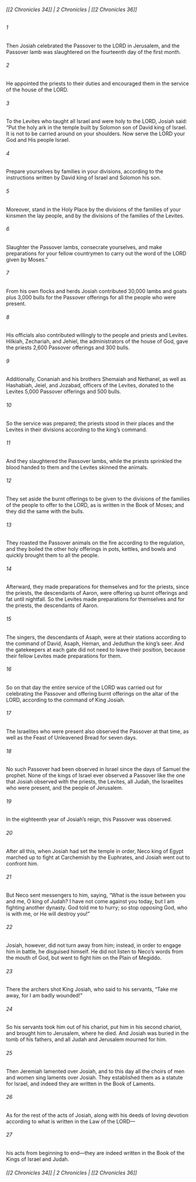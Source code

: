 ###### [[2 Chronicles 34]] | 2 Chronicles | [[2 Chronicles 36]]

###### 1
Then Josiah celebrated the Passover to the LORD in Jerusalem, and the Passover lamb was slaughtered on the fourteenth day of the first month.
###### 2
He appointed the priests to their duties and encouraged them in the service of the house of the LORD.
###### 3
To the Levites who taught all Israel and were holy to the LORD, Josiah said: “Put the holy ark in the temple built by Solomon son of David king of Israel. It is not to be carried around on your shoulders. Now serve the LORD your God and His people Israel.
###### 4
Prepare yourselves by families in your divisions, according to the instructions written by David king of Israel and Solomon his son.
###### 5
Moreover, stand in the Holy Place by the divisions of the families of your kinsmen the lay people, and by the divisions of the families of the Levites.
###### 6
Slaughter the Passover lambs, consecrate yourselves, and make preparations for your fellow countrymen to carry out the word of the LORD given by Moses.”
###### 7
From his own flocks and herds Josiah contributed 30,000 lambs and goats plus 3,000 bulls for the Passover offerings for all the people who were present.
###### 8
His officials also contributed willingly to the people and priests and Levites. Hilkiah, Zechariah, and Jehiel, the administrators of the house of God, gave the priests 2,600 Passover offerings and 300 bulls.
###### 9
Additionally, Conaniah and his brothers Shemaiah and Nethanel, as well as Hashabiah, Jeiel, and Jozabad, officers of the Levites, donated to the Levites 5,000 Passover offerings and 500 bulls.
###### 10
So the service was prepared; the priests stood in their places and the Levites in their divisions according to the king’s command.
###### 11
And they slaughtered the Passover lambs, while the priests sprinkled the blood handed to them and the Levites skinned the animals.
###### 12
They set aside the burnt offerings to be given to the divisions of the families of the people to offer to the LORD, as is written in the Book of Moses; and they did the same with the bulls.
###### 13
They roasted the Passover animals on the fire according to the regulation, and they boiled the other holy offerings in pots, kettles, and bowls and quickly brought them to all the people.
###### 14
Afterward, they made preparations for themselves and for the priests, since the priests, the descendants of Aaron, were offering up burnt offerings and fat until nightfall. So the Levites made preparations for themselves and for the priests, the descendants of Aaron.
###### 15
The singers, the descendants of Asaph, were at their stations according to the command of David, Asaph, Heman, and Jeduthun the king’s seer. And the gatekeepers at each gate did not need to leave their position, because their fellow Levites made preparations for them.
###### 16
So on that day the entire service of the LORD was carried out for celebrating the Passover and offering burnt offerings on the altar of the LORD, according to the command of King Josiah.
###### 17
The Israelites who were present also observed the Passover at that time, as well as the Feast of Unleavened Bread for seven days.
###### 18
No such Passover had been observed in Israel since the days of Samuel the prophet. None of the kings of Israel ever observed a Passover like the one that Josiah observed with the priests, the Levites, all Judah, the Israelites who were present, and the people of Jerusalem.
###### 19
In the eighteenth year of Josiah’s reign, this Passover was observed.
###### 20
After all this, when Josiah had set the temple in order, Neco king of Egypt marched up to fight at Carchemish by the Euphrates, and Josiah went out to confront him.
###### 21
But Neco sent messengers to him, saying, “What is the issue between you and me, O king of Judah? I have not come against you today, but I am fighting another dynasty. God told me to hurry; so stop opposing God, who is with me, or He will destroy you!”
###### 22
Josiah, however, did not turn away from him; instead, in order to engage him in battle, he disguised himself. He did not listen to Neco’s words from the mouth of God, but went to fight him on the Plain of Megiddo.
###### 23
There the archers shot King Josiah, who said to his servants, “Take me away, for I am badly wounded!”
###### 24
So his servants took him out of his chariot, put him in his second chariot, and brought him to Jerusalem, where he died. And Josiah was buried in the tomb of his fathers, and all Judah and Jerusalem mourned for him.
###### 25
Then Jeremiah lamented over Josiah, and to this day all the choirs of men and women sing laments over Josiah. They established them as a statute for Israel, and indeed they are written in the Book of Laments.
###### 26
As for the rest of the acts of Josiah, along with his deeds of loving devotion according to what is written in the Law of the LORD—
###### 27
his acts from beginning to end—they are indeed written in the Book of the Kings of Israel and Judah.

###### [[2 Chronicles 34]] | 2 Chronicles | [[2 Chronicles 36]]
